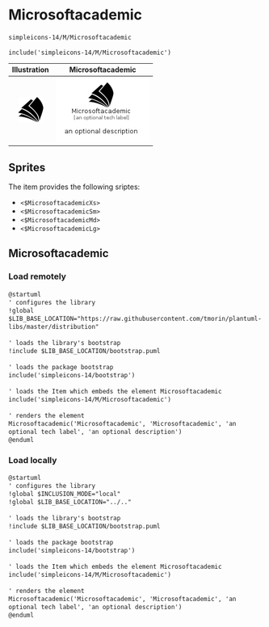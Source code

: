 # Microsoftacademic


```text
simpleicons-14/M/Microsoftacademic
```

```text
include('simpleicons-14/M/Microsoftacademic')
```



| Illustration | Microsoftacademic |
| :---: | :---: |
| ![illustration for Illustration](../../simpleicons-14/M/Microsoftacademic.png) | ![illustration for Microsoftacademic](../../simpleicons-14/M/Microsoftacademic.Local.png) |



## Sprites
The item provides the following sriptes:

- `<$MicrosoftacademicXs>`
- `<$MicrosoftacademicSm>`
- `<$MicrosoftacademicMd>`
- `<$MicrosoftacademicLg>`





## Microsoftacademic

### Load remotely
```plantuml
@startuml
' configures the library
!global $LIB_BASE_LOCATION="https://raw.githubusercontent.com/tmorin/plantuml-libs/master/distribution"

' loads the library's bootstrap
!include $LIB_BASE_LOCATION/bootstrap.puml

' loads the package bootstrap
include('simpleicons-14/bootstrap')

' loads the Item which embeds the element Microsoftacademic
include('simpleicons-14/M/Microsoftacademic')

' renders the element
Microsoftacademic('Microsoftacademic', 'Microsoftacademic', 'an optional tech label', 'an optional description')
@enduml
```

### Load locally
```plantuml
@startuml
' configures the library
!global $INCLUSION_MODE="local"
!global $LIB_BASE_LOCATION="../.."

' loads the library's bootstrap
!include $LIB_BASE_LOCATION/bootstrap.puml

' loads the package bootstrap
include('simpleicons-14/bootstrap')

' loads the Item which embeds the element Microsoftacademic
include('simpleicons-14/M/Microsoftacademic')

' renders the element
Microsoftacademic('Microsoftacademic', 'Microsoftacademic', 'an optional tech label', 'an optional description')
@enduml
```

